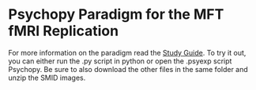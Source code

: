 # Psychopy Paradigm for the MFT fMRI Replication

For more information on the paradigm read the [Study Guide](https://docs.google.com/document/d/1HIdleJGiyqtjdhKCvUnPwdE2GkKPIbJm3RiuHO7b8zw/edit). To try it out, you can either run the .py script in python or open the .psyexp script Psychopy. Be sure to also download the other files in the same folder and unzip the SMID images. 
